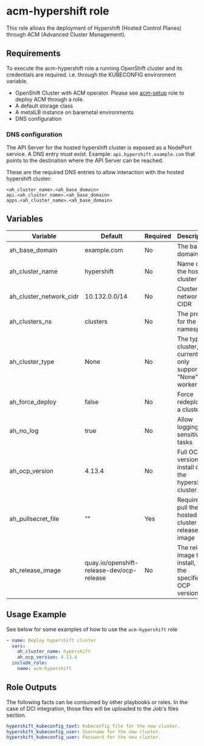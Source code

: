 # acm-hypershift role

This role allows the deployment of Hypershift (Hosted Control Planes) through ACM (Advanced Cluster Management).

## Requirements

To execute the acm-hypershift role a running OpenShift cluster and its credentials are required. i.e. through the KUBECONFIG environment variable.

- OpenShift Cluster with ACM operator. Please see [acm-setup](../acm-setup/README.md) role to deploy ACM through a role.
- A default storage class
- A metalLB instance on baremetal environments
- DNS configuration

### DNS configuration

The API Server for the hosted hypershift cluster is exposed as a NodePort service. A DNS entry must exist. Example: `api.hypershift.example.com` that points to the destination where the API Server can be reached.

These are the required DNS entries to allow interaction with the hosted hypershift cluster:

```Text
<ah_cluster_name>.<ah_base_domain>
api.<ah_cluster_name>.<ah_base_domain>
apps.<ah_cluster_name>.<ah_base_domain>
```

## Variables

| Variable                | Default                                   | Required  | Description                                                                    |
| ----------------------- | ----------------------------------------- | --------- | ------------------------------------------------------------------------------ |
| ah_base_domain          | example.com                               | No        | The base domain                                                                |
| ah_cluster_name         | hypershift                                | No        | Name of the hosted cluster                                                     |
| ah_cluster_network_cidr | 10.132.0.0/14                             | No        | Cluster network CIDR                                                           |
| ah_clusters_ns          | clusters                                  | No        | The prefix for the namespace                                                   |
| ah_cluster_type         | None                                      | No        | The type of cluster, currently only supported "None". No workers               |
| ah_force_deploy         | false                                     | No        | Force redeploy of a cluster                                                    |
| ah_no_log               | true                                      | No        | Allow logging on sensitive tasks                                               |
| ah_ocp_version          | 4.13.4                                    | No        | Full OCP version to install on the hypershift cluster. <major>.<minor>.<patch> |
| ah_pullsecret_file      | ""                                        | Yes       | Required to pull the hosted cluster release image                              |
| ah_release_image        | quay.io/openshift-release-dev/ocp-release | No        | The release image to install, from the specified OCP version                   |

## Usage Example

See below for some examples of how to use the `acm-hypershift` role

```yaml
- name: Deploy hypershift cluster
  vars:
    ah_cluster_name: hypershift
    ah_ocp_version: 4.13.4
  include_role:
    name: acm-hypershift
```

## Role Outputs

The following facts can be consumed by other playbooks or roles. In the case of DCI integration, those files will be uploaded to the Job's files section.

```yaml
hypershift_kubeconfig_text: Kubeconfig file for the new cluster.
hypershift_kubeconfig_user: Username for the new cluster.
hypershift_kubeconfig_user: Password for the new cluster.
```
